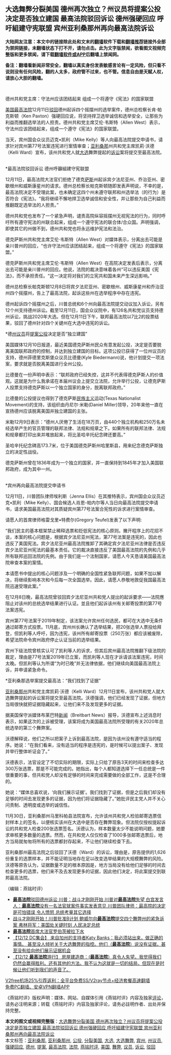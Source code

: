  <h2>大选舞弊分裂美国 德州再次独立？州议员将提案公投决定是否独立建国 最高法院驳回诉讼 德州强硬回应 呼吁組建守宪联盟 宾州亚利桑那州再向最高法院诉讼</h2> <p class="notice"><b>大陆网友注意：本文中的链接除此处和文末的<a href="https://github.com/bannedbook/fanqiang" >翻墙</a>软件下载和<a href="https://github.com/killgcd/justmysocks/blob/master/README.md">翻墙推荐</a>链接外全部为禁网链接，未翻墙状态下打不开，请勿点击。此为文字版禁闻，欲看图文视频完整版和更多禁闻，请下载<a href="https://github.com/bannedbook/fanqiang">翻墙软件或APP</a>后翻墙上禁闻网。</p><p>备注：翻墙看新闻非常安全，翻墙以真实身份发表敏感言论有一定风险，但只看不说则没有任何风险，翻的人太多，政府管不过来，也不管。信息自由是天赋人权，请放心大胆的翻墙。</b></p>  <div class="entry"> <p>&nbsp;</p> <p>德州共和党主席&#65306;守法州应该团结起来 组成一个将遵守&#12298;宪法&#12299;的国家联盟</p> <p><a href="https://www.bannedbook.org/bnews/tag/%e7%be%8e%e5%9b%bd/" class="st_tag internal_tag" rel="tag" title="标签 美国 下的日志">美国</a><a href="https://www.bannedbook.org/bnews/tag/%e6%9c%80%e9%ab%98%e6%b3%95%e9%99%a2/" class="st_tag internal_tag" rel="tag" title="标签 最高法院 下的日志">最高法院</a>12月11日<a href="https://www.bannedbook.org/bnews/tag/%E9%A9%B3%E5%9B%9E/" class="st_tag internal_tag" rel="tag" title="标签 驳回 下的日志">驳回</a>德州起诉四个摇摆州的选举案件&#65292;德州总检察长肯&#8231;帕克斯顿&#65288;Ken Paxton&#65289;强硬回应说&#65292;将坚持捍卫选举诚信和选举安全&#65292;让那些为利益而推翻选举法的人担责&#12290;德州共和党主席艾伦&#8231;韦斯特&#65288;Allen West&#65289;表示&#65292;守法州应该团结起来&#65292;组成一个遵守&#12298;宪法&#12299;的国家联盟&#12290;</p> <p>当天&#65292;宾州国会众议员迈克&#8226;凯利&#65288;Mike Kelly&#65289;等人向最高法院提交申请书&#65292;请求针对宾州第77号法案违宪进行案情审查&#65307;<a href="https://www.bannedbook.org/bnews/tag/%e4%ba%9a%e5%88%a9%e6%a1%91%e9%82%a3/" class="st_tag internal_tag" rel="tag" title="标签 亚利桑那 下的日志">亚利桑那</a>州共和党主席凯莉&#183;沃德&#65288;Kelli Ward&#65289;宣布&#65292;该州共和党人就<a href="https://www.bannedbook.org/bnews/tag/%e5%a4%a7%e9%80%89/" class="st_tag internal_tag" rel="tag" title="标签 大选 下的日志">大选</a>舞弊提起的<a href="https://www.bannedbook.org/bnews/tag/%E8%AF%89%E8%AE%BC/" class="st_tag internal_tag" rel="tag" title="标签 诉讼 下的日志">诉讼</a>案将提交至最高法院&#12290; <br />&nbsp; &nbsp;</p> <p>   *最高法院驳回诉讼 德州呼籲組建守宪联盟</p> <p>12月11日&#65292;最高法院大法官们拒绝了德克<span class='wp_keywordlink'><a href="https://www.bannedbook.org/forum5/topic42.html" title="萨斯、诚信与自救" target="_blank">萨斯</a></span>州起诉宾夕法尼亚州&#12289;乔治亚州&#12289;密歇根州和威斯康星州的请求&#12290;德州总检察长帕克斯顿随即发表声明说&#65292;不幸的是&#65292;最高法院决定不受理此案&#65292;也未确定这四个州未遵守联邦和州选举法&#65288;的行为&#65289;是否符合&#12298;宪法&#12299;&#12290;&#8220;我将继续不懈地捍卫选举诚信和安全性&#65292;并让那些为自己利益而推翻既定选举法的人担责&#12290;&#8221;</p> <p>德州共和党也发布了一个紧急声明&#65292;谴责高院纵容摇摆州无视宪法的行为&#65292;同时呼吁所有遵守宪法的州联合起来&#65292;组成一个遵守宪法的联合体/合众国&#12290;声明强调&#65292;即使其它的州做不到&#65292;德州共和党也将永远维护宪法和法治&#12290;</p> <p>德克萨斯州共和党主席艾伦&#8231;韦斯特&#65288;Allen West&#65289;对媒体表示&#65292;分离出去可能是亲川普州的回应&#65292;&#8220;也许守法州应该团结起来&#65292;组成一个将遵守&#12298;宪法&#12299;的国家联盟&#12290;&#8221;</p> <p>德克萨斯州共和党主席艾伦&#8231;韦斯特&#65288;Allen West&#65289;在高院决定发表后表示&#65292;分离出去可能是亲川普州的回应&#12290;他说&#65292;法院的裁决意味着各州&#8220;可以违反美国&#12298;宪法&#12299;&#65292;而不承担责任&#12290;&#8220;这一决定将对我们的立宪共和国未来产生深远影响&#12290;&#8221; </p>  <p>德州总检察长帕克斯顿12月8日将宾夕法尼亚州&#12289;密歇根州&#12289;威斯康星州和乔治亚州四个摇摆州&#65292;告上了最高法院&#65292;起诉这些州在选举程序中存在违宪&#12290;</p> <p>德州起诉四个摇摆州之后&#65292;川普总统和6个州向最高法院提交动议加入诉讼&#65292;另有12个州支持德州诉讼&#12290;截至12月11日&#65292;国会众议院中&#65292;有126名共和党议员支持德州诉讼&#65292;挑战2020年大选&#12290;但在12月11日下午&#65292;联邦最高法院以7比2的投票结果&#65292;驳回了德州针对四个关键州在大选中违宪的诉讼&#12290;</p> <p>   *德<a href="https://www.bannedbook.org/bnews/tag/%e5%b7%9e%e8%ae%ae%e5%91%98/" class="st_tag internal_tag" rel="tag" title="标签 州议员 下的日志">州议员</a>将<a href="https://www.bannedbook.org/bnews/tag/%E6%8F%90%E6%A1%88/" class="st_tag internal_tag" rel="tag" title="标签 提案 下的日志">提案</a><a href="https://www.bannedbook.org/bnews/tag/%e5%85%ac%e6%8a%95/" class="st_tag internal_tag" rel="tag" title="标签 公投 下的日志">公投</a>决定是否&#8220;独立建国&#8221; &nbsp;</p> <p>美国媒体12月10日报道&#65292;最近美国德克萨斯州民众有意发起公投&#65292;决定是否要脱离美国联邦政府的控制&#65292;并达到独立建国的目标&#12290;这项公投已获得了一位州议员的支持&#65292;德州菲德里克斯堡众议员比德曼(Kyle Biedermann)说&#65292;他计划提交一项法案&#65292;要求就是否脱离美国进行全州公投&#12290;</p> <p>比德曼在一份声明中表示&#65306;&#8220;联邦政府已经失控&#65292;这并不代表得德克萨斯人的价值观&#12290;这就是为什么我承诺在本届州议会上提交立法院&#65292;允许举行公投&#65292;让德克萨斯人投票支持德克萨斯以一个独立国家的身分&#65292;脱离联邦政府&#12290;&#8221;</p> <p>比德曼的公投提议也得到了德克萨斯<span class='wp_keywordlink'><a href="https://www.bannedbook.org/forum11/topic333.html" title="禁片：民族主义和三座大山" target="_blank">民族主义</a></span>运动(Texas Nationalist Movement)的支持&#65292;该组织由丹尼尔&#183;米勒(Daniel Miller)领导&#65292;20年来他一直在宣扬德州应该脱离美国并独立建国的主张&#12290;</p> <p>米勒12月9日表示&#65306;&#8220;德州人厌倦了生活在18万页&#65292;由440个独立机构和250万名未经选举产生的官员管理的联邦法律&#12289;法规和规章之下&#12290;如果所有的联邦法律&#12289;法规和规章都打印出来并堆放起来&#65292;将比圣哈辛托纪念碑还要高&#12290;&#8221;</p> <p>圣哈辛托纪念碑高173.7米&#65292;位于美国德克萨斯州哈里斯县&#65292;用来纪念德克萨斯独立的决定性战役&#12290;</p> <p>德克萨斯州曾在1836年成为一个独立的国家&#65292;并一直保持到1845年才加入美国联邦政府&#65292;成为其中一州&#12290; <br />&nbsp;</p>  <p>   *宾州再向最高法院提交申请书</p> <p>12月11日&#65292;川普团队律师埃利斯&#65288;Jenna Ellis&#65289;在其推特表示&#65292;宾州国会众议员迈克&#8226;凯利&#65288;Mike Kelly&#65289;&#12289;国会候选人肖恩-帕内尔等人当日向最高法院提交申请书&#65292;请求美国最高法院对其质疑宾州第77号法案合宪性的诉求进行案情审查&#12290;</p> <p>请愿人的首席律师格雷戈里&#8226;特费尔(Gregory Teufel)发表了以下声明:</p> <p>&#8220;我们民主的基本框架禁止稀释选票和贬低宪法的核心原则&#12290;撇开程序上的花招不谈&#65292;本案的核心问题是&#65292;根据宾夕法尼亚州宪法&#65292;第77号法案是违宪的&#65292;因此也违反了美国宪法&#12290;宾夕法尼亚州最高法院推卸了其确定宾夕法尼亚州法律是否违反宾夕法尼亚州宪法的最基本责任&#12290;它的裁决直接违反了美国最高法院的先例和几乎所有联邦巡回法院的先例&#12290;由于我们是一个法制国家&#65292;请愿人今天恳请美国最高法院审查本案的案情&#12290;</p> <p>本请愿书中提出的核心问题涉及一个明确的全国性紧急联邦问题&#65292;如果不加以解决&#65292;将继续影响本次和今后每一次全国选举&#12290;因此&#65292;请愿人恭敬地敦促我国最高法院迅速受理此案&#12290;&#8221;</p> <p>在12月8日晚&#65292;最高法院曾驳回宾夕法尼亚州共和党人提出的起诉要求&#8212;&#8212;法院應阻止对该州的总统选举结果进行认证&#12290;並且他们起诉该州有关邮寄投票的第77号法案违宪&#12290;</p> <p>   宾州第77号法案于2019年制定&#65292;该法案允许宾州任何选民&#65292;都可在大选中无条件通过邮寄方式投票&#12290;11月底&#65292;宾州州长确认了选举结果&#65292;把20张选举人票投给拜登&#65292;但凯利等人呼吁&#65292;因为违宪&#65292;该州所有邮寄投票&#65288;250万张&#65289;都应该被废除&#65292;希望法院命令宾州政府停止认证当前的选举结果&#12290;</p> <p>宾州下级法院曾核实认可了凯利等人的诉求&#65292;但其后宾州最高法院推翻下级法院的裁定&#65292;理由是77号法案2019年已立案&#65292;而凯利等人现在才诉请该法案违宪&#65292;时间太晚&#12290;但凯利等认为所谓&#8220;为时已晚&#8221;并无法律依据&#65292;他们继续向美国最高法院上诉&#65292;并申请紧急命令&#12290;</p> <p>*亚利桑那选举案提交最高法&#65306;&#8220;我们找到了证据&#8221;</p>  <p><a href="https://www.bannedbook.org/bnews/tag/%E4%BA%9A%E5%88%A9%E6%A1%91%E9%82%A3%E5%B7%9E/" class="st_tag internal_tag" rel="tag" title="标签 亚利桑那州 下的日志">亚利桑那州</a>共和党主席凯莉&#183;沃德&#65288;Kelli Ward&#65289;12月11日宣布&#65292;该州共和党人就大选舞弊提起的诉讼案将提交至最高法院&#12290;沃德强调&#65292;他们已经发现了证据&#65292;但地方当局很快就把证据隐藏起来&#65292;让他们来不及发现更多的证据&#12290;</p> <p>据美国保守派媒体布莱巴特<span class='wp_keywordlink_affiliate'><a href="https://www.bannedbook.org/" title="新闻">新闻</a></span>&#65288;Breitbart News&#65289;报导&#65292;沃德宣布上述消息时表示&#65292;如果这次的上诉被受理&#65292;该案将成为美国最高法院所受理的有关2020年总统选举的第三个舞弊案&#12290;</p> <p>沃德解释说&#65292;他们之所以把案子上诉到最高法院&#65292;是因为该州没有遵守适当的程序&#12290;她说&#65306;&#8220;在我们看来&#65292;没有适当的程序是违宪的&#65292;是时候可以提出案子&#12289;发现并举行整体听证会了&#12290;&#8221;</p> <p>沃德表示&#65292;法官设定了不切实际的期限&#65292;实际上只给了原告3天的时间来检查多达300万张选票&#65292;那是不可能完成的&#12290;她指出&#65292;每个人都知道选择下一任总统是一件很重要的事&#65292;但共和党人却没有足够的时间来完成需要做的全部工作&#65292;这是不合理的&#12290;</p> <p>她说&#65306;&#8220;媒体总喜欢说&#65292;&#8216;向我们展示证据&#8217;&#12290;我们找到了证据&#65292;但是之后我们却没有足够的时间去发现更多的证据&#65292;因为他们将证据隐藏了&#12290;&#8221;她批评民主党人并不关心问责制&#12289;透明度或选举的诚信性&#12290;</p> <p>   11月30日&#65292;亚利桑那州马里科帕县法院宣布&#65292;允许该州共和党人检验邮寄选票信封样本上的签名&#65292;以便核实该州在大选中是否存在舞弊现象&#12290;但法院仅授权提起诉讼的共和党人检查200张选票签名&#12290;沃德认为&#65292;样本数量太少不能说明问题&#65292;她要求审核更多数量的选票&#12290;然而&#65292;在共和党人仅仅检查了1000多张邮寄选票后&#65292;地方当局就匆匆将所有的选票都封存起来&#65292;不让他们继续检查下去&#12290;</p> <p>亚利桑那州最高法院之后驳回了沃德&#65288;Ward&#65289;的诉讼&#65292;理由是&#65292;原告提供的1,626份重复的选票样本&#65292;并不能证明当地存在足以改变选举结果的大规模舞弊的风险&#12290;沃德等原告认为&#65292;证据数量不足的根本原因是&#65292;地方当局没有给他们足够的时间去检查更多的选票&#65292;他们来不及去发现更多的证据&#65292;因此他们决定&#65292;将此案提交到联邦最高法院&#12290;</p> <p>&#65288;编辑&#65306;燕铭时评&#65289;</p> <ul class='op-related-articles' title='相关阅读'> <li><a href='https://www.bannedbook.org/bnews/comments/20201216/1448994.html' target='_blank'><b>最高法院</b>驳回德州诉讼 川普：战斗才刚刚开始 川普对<b>最高法院</b>失望 白宫发言人：<b>最高法院</b>没有一名法官就案件事实发表意见 川普团队律师：最高院的决定是可怕错误 令人愤怒 总统考量其它选择</a></li> <li><a href='https://www.bannedbook.org/bnews/comments/20201216/1448741.html' target='_blank'>战斗才刚刚开始！川普批准B计划 鲍威尔向<b>最高法院</b>提交四个舞弊州的紧急诉案 弗林将军：美国处关键时刻 人民决定总统</a></li> <li><a href='https://www.bannedbook.org/bnews/ccpdope/20201216/1448704.html' target='_blank'><b>最高法院</b>首席大法官罗伯茨被拉下水</a></li> <li><a href='https://www.bannedbook.org/bnews/bannedvideo/20201216/1448681.html' target='_blank'>【12/12 DC集会】 来自加州的支持者Katy Banks：我必须站出来，做正确的事情。 甚至没人倾听关于大选舞弊的指控。他们（<b>最高法院</b>）说没有证据，甚至没有给向他们展示证据机会</a></li> <li><a href='https://www.bannedbook.org/bnews/bannedvideo/20201216/1448577.html' target='_blank'>【12/12 <b>最高法院</b>游行】 房屋建造商：(<b>最高法院</b>）真令人失望。我觉得我们仍然会赢得胜利。还有其他的方法。我不认为这就是一切的结局，但现在是时候让他们听到我们的声音了。</a></li> </ul> <p class="texttj"> <a href="https://github.com/bannedbook/fanqiang/wiki/V2ray%E6%9C%BA%E5%9C%BA" target="_blank">V2free机场25%引荐返利：全平台免费SS/V2ray节点+经济套餐高速翻墙</a><br/> <a href="https://github.com/bannedbook/fanqiang/wiki/%E7%A6%81%E9%97%BB%E7%BD%91%E5%AE%89%E5%8D%93%E7%BF%BB%E5%A2%99%E6%96%B0%E9%97%BBAPP" target="_blank">免费PC翻墙、安卓VPN翻墙APP</a></p><p>&#12298;燕铭时评&#12299;版权声明&#65306;媒体&#12289;网站&#12289;自媒体引用&#12298;燕铭时评&#12299;内容及独家<span class='wp_keywordlink_affiliate'><a href="https://www.bannedbook.org/bnews/comments/" title="新闻评论" target="_blank">评论</a></span>&#65292;请务必注明来源&#65307;转载&#12298;燕铭时评&#12299;内容及独家评论&#65292;请务必註明作者&#12289;出处并保持完整&#12290;</p> <a name='sharetosocial'></a>       <div><b>本文的图文或视频完整版</b>：<a href='https://www.bannedbook.org/bnews/comments/20201216/1448995.html'>大选舞弊分裂美国 德州再次独立？州议员将提案公投决定是否独立建国 最高法院驳回诉讼 德州强硬回应 呼吁組建守宪联盟 宾州亚利桑那州再向最高法院诉讼</a></div>  </div><!--END ENTRY--> <div class="postfooter"> <div>本文标签：<a href="https://www.bannedbook.org/bnews/tag/%e4%ba%9a%e5%88%a9%e6%a1%91%e9%82%a3/" rel="tag">亚利桑那</a>, <a href="https://www.bannedbook.org/bnews/tag/%E4%BA%9A%E5%88%A9%E6%A1%91%E9%82%A3%E5%B7%9E/" rel="tag">亚利桑那州</a>, <a href="https://www.bannedbook.org/bnews/tag/%e5%85%ac%e6%8a%95/" rel="tag">公投</a>, <a href="https://www.bannedbook.org/bnews/tag/%E5%88%86%E8%A3%82%E7%BE%8E%E5%9B%BD/" rel="tag">分裂美国</a>, <a href="https://www.bannedbook.org/bnews/tag/%e5%a4%a7%e9%80%89/" rel="tag">大选</a>, <a href="https://www.bannedbook.org/bnews/tag/%E5%A4%A7%E9%80%89%E8%88%9E%E5%BC%8A/" rel="tag">大选舞弊</a>, <a href="https://www.bannedbook.org/bnews/tag/%E5%AE%BE%E5%B7%9E/" rel="tag">宾州</a>, <a href="https://www.bannedbook.org/bnews/tag/%e5%b7%9e%e8%ae%ae%e5%91%98/" rel="tag">州议员</a>, <a href="https://www.bannedbook.org/bnews/tag/%E5%BC%BA%E7%A1%AC%E5%9B%9E%E5%BA%94/" rel="tag">强硬回应</a>, <a href="https://www.bannedbook.org/bnews/tag/%e5%be%b7%e5%b7%9e/" rel="tag">德州</a>, <a href="https://www.bannedbook.org/bnews/tag/%E6%8F%90%E6%A1%88/" rel="tag">提案</a>, <a href="https://www.bannedbook.org/bnews/tag/%e6%9c%80%e9%ab%98%e6%b3%95%e9%99%a2/" rel="tag">最高法院</a>, <a href="https://www.bannedbook.org/bnews/tag/%e6%b3%95%e9%99%a2/" rel="tag">法院</a>, <a href="https://www.bannedbook.org/bnews/tag/%e7%87%95%e9%93%ad%e6%97%b6%e8%af%84/" rel="tag">燕铭时评</a>, <a href="https://www.bannedbook.org/bnews/tag/%e7%be%8e%e5%9b%bd/" rel="tag">美国</a>, <a href="https://www.bannedbook.org/bnews/tag/%E8%88%9E%E5%BC%8A/" rel="tag">舞弊</a>, <a href="https://www.bannedbook.org/bnews/tag/%e8%ae%ae%e5%91%98/" rel="tag">议员</a>, <a href="https://www.bannedbook.org/bnews/tag/%E8%AF%89%E8%AE%BC/" rel="tag">诉讼</a>, <a href="https://www.bannedbook.org/bnews/tag/%E9%A9%B3%E5%9B%9E/" rel="tag">驳回</a></div>  </div><!--END POSTFOOTER--> 
